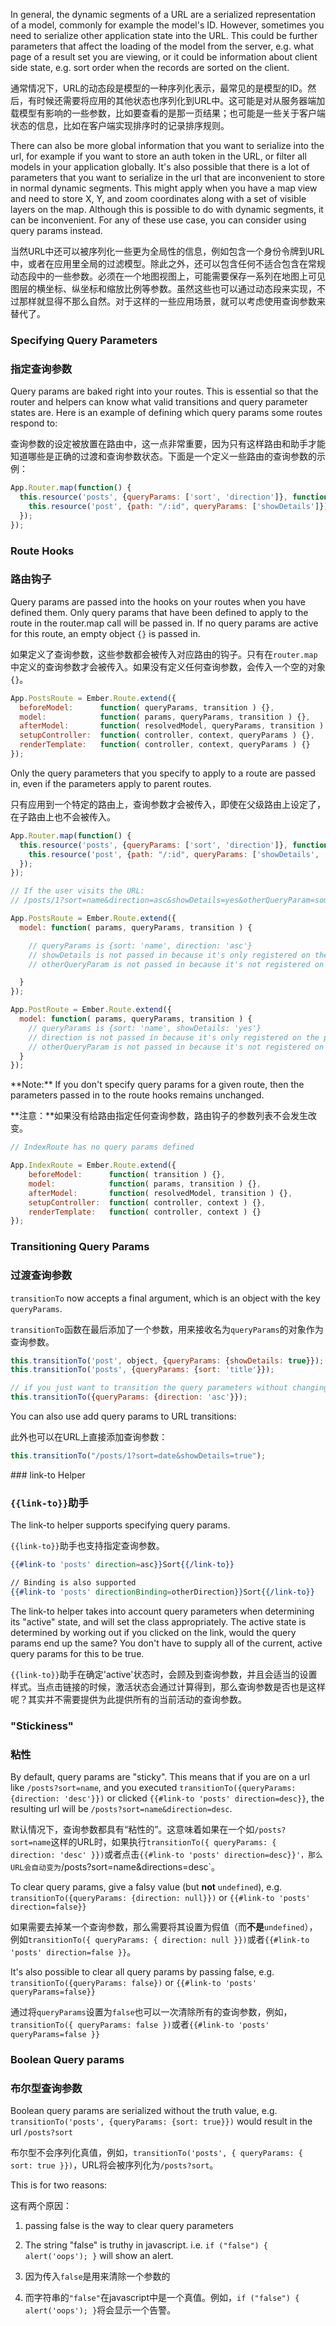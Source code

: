 In general, the dynamic segments of a URL are a serialized representation of a model, commonly for example the model's ID. However, sometimes you need to serialize other application state into the URL. This could be further parameters that affect the loading of the model from the server, e.g. what page of a result set you are viewing, or it could be information about client side state, e.g. sort order when the records are sorted on the client.

通常情况下，URL的动态段是模型的一种序列化表示，最常见的是模型的ID。然后，有时候还需要将应用的其他状态也序列化到URL中。这可能是对从服务器端加载模型有影响的一些参数，比如要查看的是那一页结果；也可能是一些关于客户端状态的信息，比如在客户端实现排序时的记录排序规则。

There can also be more global information that you want to serialize into the url, for example if you want to store an auth token in the URL, or filter all models in your application globally. It's also possible that there is a lot of parameters that you want to serialize in the url that are inconvenient to store in normal dynamic segments. This might apply when you have a map view and need to store X, Y, and zoom coordinates along with a set of visible layers on the map. Although this is possible to do with dynamic segments, it can be inconvenient. For any of these use case, you can consider using query params instead.

当然URL中还可以被序列化一些更为全局性的信息，例如包含一个身份令牌到URL中，或者在应用里全局的过滤模型。除此之外，还可以包含任何不适合包含在常规动态段中的一些参数。必须在一个地图视图上，可能需要保存一系列在地图上可见图层的横坐标、纵坐标和缩放比例等参数。虽然这些也可以通过动态段来实现，不过那样就显得不那么自然。对于这样的一些应用场景，就可以考虑使用查询参数来替代了。

### Specifying Query Parameters

### 指定查询参数

Query params are baked right into your routes. This is essential so that the router and helpers can know what valid transitions and query parameter states are. Here is an example of defining which query params some routes respond to:

查询参数的设定被放置在路由中，这一点非常重要，因为只有这样路由和助手才能知道哪些是正确的过渡和查询参数状态。下面是一个定义一些路由的查询参数的示例：

```javascript
App.Router.map(function() {
  this.resource('posts', {queryParams: ['sort', 'direction']}, function() {
    this.resource('post', {path: "/:id", queryParams: ['showDetails']});
  });
});
```

### Route Hooks

### 路由钩子

Query params are passed into the hooks on your routes when you have defined them. Only query params that have been defined to apply to the route in the router.map call will be passed in. If no query params are active for this route,
an empty object `{}` is passed in.

如果定义了查询参数，这些参数都会被传入对应路由的钩子。只有在`router.map`中定义的查询参数才会被传入。如果没有定义任何查询参数，会传入一个空的对象`{}`。

```javascript
App.PostsRoute = Ember.Route.extend({
  beforeModel:      function( queryParams, transition ) {},
  model:            function( params, queryParams, transition ) {},
  afterModel:       function( resolvedModel, queryParams, transition ) {},
  setupController:  function( controller, context, queryParams ) {},
  renderTemplate:   function( controller, context, queryParams ) {}
});
```

Only the query parameters that you specify to apply to a route are passed in, even if the parameters apply to parent routes.

只有应用到一个特定的路由上，查询参数才会被传入，即使在父级路由上设定了，在子路由上也不会被传入。

```javascript
App.Router.map(function() {
  this.resource('posts', {queryParams: ['sort', 'direction']}, function() {
    this.resource('post', {path: "/:id", queryParams: ['showDetails', 'sort']});
  });
});

// If the user visits the URL:
// /posts/1?sort=name&direction=asc&showDetails=yes&otherQueryParam=something

App.PostsRoute = Ember.Route.extend({
  model: function( params, queryParams, transition ) {

    // queryParams is {sort: 'name', direction: 'asc'}
    // showDetails is not passed in because it's only registered on the child route
    // otherQueryParam is not passed in because it's not registered on any route

  }
});

App.PostRoute = Ember.Route.extend({
  model: function( params, queryParams, transition ) {
    // queryParams is {sort: 'name', showDetails: 'yes'}
    // direction is not passed in because it's only registered on the parent route
    // otherQueryParam is not passed in because it's not registered on any route
  }
});


```

<aside>
  **Note:** If you don't specify query params for a given route, then the parameters passed in to the route hooks remains unchanged.

  **注意：**如果没有给路由指定任何查询参数，路由钩子的参数列表不会发生改变。
</aside>

```javascript
// IndexRoute has no query params defined

App.IndexRoute = Ember.Route.extend({
    beforeModel:      function( transition ) {},
    model:            function( params, transition ) {},
    afterModel:       function( resolvedModel, transition ) {},
    setupController:  function( controller, context ) {},
    renderTemplate:   function( controller, context ) {}
});
```

### Transitioning Query Params

### 过渡查询参数

`transitionTo` now accepts a final argument, which is an object with the key `queryParams`.

`transitionTo`函数在最后添加了一个参数，用来接收名为`queryParams`的对象作为查询参数。

```javascript
this.transitionTo('post', object, {queryParams: {showDetails: true}});
this.transitionTo('posts', {queryParams: {sort: 'title'}});

// if you just want to transition the query parameters without changing the route
this.transitionTo({queryParams: {direction: 'asc'}});
```

You can also use add query params to URL transitions:

此外也可以在URL上直接添加查询参数：

```javascript
this.transitionTo("/posts/1?sort=date&showDetails=true");
```

### link-to Helper

### `{{link-to}}`助手


The link-to helper supports specifying query params.

`{{link-to}}`助手也支持指定查询参数。

```handlebars
{{#link-to 'posts' direction=asc}}Sort{{/link-to}}

// Binding is also supported
{{#link-to 'posts' directionBinding=otherDirection}}Sort{{/link-to}}
```

The link-to helper takes into account query parameters when determining its "active" state, and will set the class appropriately. The active state is determined by working out if you clicked on the link, would the query params end up the same? You don't have to supply all of the current, active query params for this to be true.

`{{link-to}}`助手在确定'active'状态时，会顾及到查询参数，并且会适当的设置样式。当点击链接的时候，激活状态会通过计算得到，那么查询参数是否也是这样呢？其实并不需要提供为此提供所有的当前活动的查询参数。

### "Stickiness"

### 粘性

By default, query params are "sticky". This means that if you are on a url like `/posts?sort=name`, and you executed `transitionTo({queryParams: {direction: 'desc'}})` or clicked `{{#link-to 'posts' direction=desc}}`, the resulting url will be `/posts?sort=name&direction=desc`.

默认情况下，查询参数都具有“粘性的”。这意味着如果在一个如`/posts?sort=name`这样的URL时，如果执行`transitionTo({ queryParams: { direction: 'desc' }})`或者点击`{{#link-to 'posts' direction=desc}}'，那么URL会自动变为`/posts?sort=name&directions=desc`。

To clear query params, give a falsy value (but **not** `undefined`), e.g.
`transitionTo({queryParams: {direction: null}})` or `{{#link-to 'posts' direction=false}}`

如果需要去掉某一个查询参数，那么需要将其设置为假值（而**不是**`undefined`），例如`transitionTo({ queryParams: { direction: null }})`或者`{{#link-to 'posts' direction=false }}`。

It's also possible to clear all query params by passing false, e.g. `transitionTo({queryParams: false})` or `{{#link-to 'posts' queryParams=false}}`

通过将`queryParams`设置为`false`也可以一次清除所有的查询参数，例如，`transitionTo({ queryParams: false })`或者`{{#link-to 'posts' queryParams=false }}`

### Boolean Query params

### 布尔型查询参数

Boolean query params are serialized without the truth value, e.g. `transitionTo('posts', {queryParams: {sort: true}})` would result in the url `/posts?sort`

布尔型不会序列化真值，例如，`transitionTo('posts', { queryParams: { sort: true }})`，URL将会被序列化为`/posts?sort`。

This is for two reasons:

这有两个原因：

1. passing false is the way to clear query parameters
2. The string "false" is truthy in javascript. i.e. `if ("false") { alert('oops'); }` will show an alert.

1. 因为传入`false`是用来清除一个参数的
2. 而字符串的`"false"`在javascript中是一个真值。例如，`if ("false") { alert('oops'); }`将会显示一个告警。
